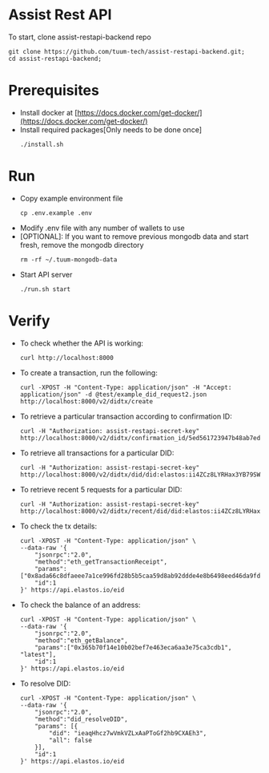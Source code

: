 # Assist Rest API

To start, clone assist-restapi-backend repo

```
git clone https://github.com/tuum-tech/assist-restapi-backend.git;
cd assist-restapi-backend;
```

# Prerequisites

- Install docker at [https://docs.docker.com/get-docker/](https://docs.docker.com/get-docker/)
- Install required packages[Only needs to be done once]
  ```
  ./install.sh
  ```

# Run

- Copy example environment file
  ```
  cp .env.example .env
  ```
- Modify .env file with any number of wallets to use
- [OPTIONAL]: If you want to remove previous mongodb data and start fresh, remove the mongodb directory
  ```
  rm -rf ~/.tuum-mongodb-data
  ```
- Start API server
  ```
  ./run.sh start
  ```

# Verify

- To check whether the API is working:
  ```
  curl http://localhost:8000
  ```
- To create a transaction, run the following:
  ```
  curl -XPOST -H "Content-Type: application/json" -H "Accept: application/json" -d @test/example_did_request2.json http://localhost:8000/v2/didtx/create
  ```
- To retrieve a particular transaction according to confirmation ID:
  ```
  curl -H "Authorization: assist-restapi-secret-key" http://localhost:8000/v2/didtx/confirmation_id/5ed561723947b48ab7edc527
  ```
- To retrieve all transactions for a particular DID:
  ```
  curl -H "Authorization: assist-restapi-secret-key" http://localhost:8000/v2/didtx/did/did:elastos:ii4ZCz8LYRHax3YB79SWJcMM2hjaHT35KN
  ```
- To retrieve recent 5 requests for a particular DID:
  ```
  curl -H "Authorization: assist-restapi-secret-key" http://localhost:8000/v2/didtx/recent/did/did:elastos:ii4ZCz8LYRHax3YB79SWJcMM2hjaHT35KN
  ```
- To check the tx details:
  ```
  curl -XPOST -H "Content-Type: application/json" \
  --data-raw '{
      "jsonrpc":"2.0",
      "method":"eth_getTransactionReceipt",
      "params":["0x8ada66c8dfaeee7a1ce996fd28b5b5caa59d8ab92ddde4e8b6498eed46da9fd7"],
      "id":1
  }' https://api.elastos.io/eid
  ```
- To check the balance of an address:
  ```
  curl -XPOST -H "Content-Type: application/json" \
  --data-raw '{
      "jsonrpc":"2.0",
      "method":"eth_getBalance",
      "params":["0x365b70f14e10b02bef7e463eca6aa3e75ca3cdb1", "latest"],
      "id":1
  }' https://api.elastos.io/eid
  ```
- To resolve DID:
  ```
  curl -XPOST -H "Content-Type: application/json" \
  --data-raw '{
      "jsonrpc":"2.0",
      "method":"did_resolveDID",
      "params": [{
          "did": "ieaqHhcz7wVmkVZLxAaPToGf2hb9CXAEh3",
          "all": false
      }],
      "id":1
  }' https://api.elastos.io/eid
  ```
